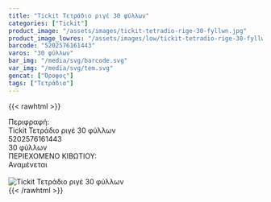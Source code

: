 ```yaml
---
title: "Tickit Τετράδιο ριγέ 30 φύλλων"
categories: ["Tickit"]
product_image: "/assets/images/tickit-tetradio-rige-30-fyllwn.jpg"
product_image_lowres: "/assets/images/low/tickit-tetradio-rige-30-fyllwn.jpg"
barcode: "5202576161443"
varos: "30 φύλλων"
bar_img: "/media/svg/barcode.svg"
var_img: "/media/svg/tem.svg"
gencat: ["Όροφος"]
tags: ["Τετράδια"]
---
```

{{< rawhtml >}}

<div class="sload712"><div class="product"><div id="sistatika">Περιφραφή:</div><div class="alltext">Tickit Τετράδιο ριγέ 30 φύλλων</div><div id="barcode"><div id="barimage1"></div><span id="bartext">5202576161443</span></div><div id="varos"><div id="temimg"></div><span id="varostext">30 φύλλων</span></div><div id="kivotio">ΠΕΡΙΕΧΟΜΕΝΟ ΚΙΒΩΤΙΟΥ:<br>Αναμένεται</div><br><div class="pimg"><img alt="Tickit Τετράδιο ριγέ 30 φύλλων" title="Tickit Τετράδιο ριγέ 30 φύλλων" src="/assets/images/tickit-tetradio-rige-30-fyllwn.jpg"></div></div></div>
{{< /rawhtml >}}


